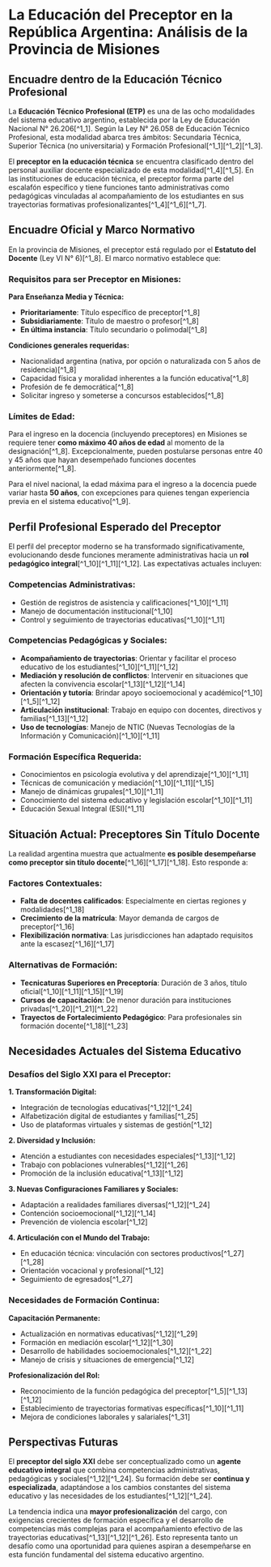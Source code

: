 # La Educación del Preceptor en la República Argentina: Análisis de la Provincia de Misiones

## Encuadre dentro de la Educación Técnico Profesional

La **Educación Técnico Profesional (ETP)** es una de las ocho modalidades del sistema educativo argentino, establecida por la Ley de Educación Nacional N° 26.206[^1_1]. Según la Ley N° 26.058 de Educación Técnico Profesional, esta modalidad abarca tres ámbitos: Secundaria Técnica, Superior Técnica (no universitaria) y Formación Profesional[^1_1][^1_2][^1_3].

El **preceptor en la educación técnica** se encuentra clasificado dentro del personal auxiliar docente especializado de esta modalidad[^1_4][^1_5]. En las instituciones de educación técnica, el preceptor forma parte del escalafón específico y tiene funciones tanto administrativas como pedagógicas vinculadas al acompañamiento de los estudiantes en sus trayectorias formativas profesionalizantes[^1_4][^1_6][^1_7].

## Encuadre Oficial y Marco Normativo

En la provincia de Misiones, el preceptor está regulado por el **Estatuto del Docente** (Ley VI N° 6)[^1_8]. El marco normativo establece que:

### Requisitos para ser Preceptor en Misiones:

**Para Enseñanza Media y Técnica:**

- **Prioritariamente**: Título específico de preceptor[^1_8]
- **Subsidiariamente**: Título de maestro o profesor[^1_8]
- **En última instancia**: Título secundario o polimodal[^1_8]

**Condiciones generales requeridas:**

- Nacionalidad argentina (nativa, por opción o naturalizada con 5 años de residencia)[^1_8]
- Capacidad física y moralidad inherentes a la función educativa[^1_8]
- Profesión de fe democrática[^1_8]
- Solicitar ingreso y someterse a concursos establecidos[^1_8]


### Límites de Edad:

Para el ingreso en la docencia (incluyendo preceptores) en Misiones se requiere tener **como máximo 40 años de edad** al momento de la designación[^1_8]. Excepcionalmente, pueden postularse personas entre 40 y 45 años que hayan desempeñado funciones docentes anteriormente[^1_8].

Para el nivel nacional, la edad máxima para el ingreso a la docencia puede variar hasta **50 años**, con excepciones para quienes tengan experiencia previa en el sistema educativo[^1_9].

## Perfil Profesional Esperado del Preceptor

El perfil del preceptor moderno se ha transformado significativamente, evolucionando desde funciones meramente administrativas hacia un **rol pedagógico integral**[^1_10][^1_11][^1_12]. Las expectativas actuales incluyen:

### Competencias Administrativas:

- Gestión de registros de asistencia y calificaciones[^1_10][^1_11]
- Manejo de documentación institucional[^1_10]
- Control y seguimiento de trayectorias educativas[^1_10][^1_11]


### Competencias Pedagógicas y Sociales:

- **Acompañamiento de trayectorias**: Orientar y facilitar el proceso educativo de los estudiantes[^1_10][^1_11][^1_12]
- **Mediación y resolución de conflictos**: Intervenir en situaciones que afecten la convivencia escolar[^1_13][^1_12][^1_14]
- **Orientación y tutoría**: Brindar apoyo socioemocional y académico[^1_10][^1_5][^1_12]
- **Articulación institucional**: Trabajo en equipo con docentes, directivos y familias[^1_13][^1_12]
- **Uso de tecnologías**: Manejo de NTIC (Nuevas Tecnologías de la Información y Comunicación)[^1_10][^1_11]


### Formación Específica Requerida:

- Conocimientos en psicología evolutiva y del aprendizaje[^1_10][^1_11]
- Técnicas de comunicación y mediación[^1_10][^1_11][^1_15]
- Manejo de dinámicas grupales[^1_10][^1_11]
- Conocimiento del sistema educativo y legislación escolar[^1_10][^1_11]
- Educación Sexual Integral (ESI)[^1_11]


## Situación Actual: Preceptores Sin Título Docente

La realidad argentina muestra que actualmente **es posible desempeñarse como preceptor sin título docente**[^1_16][^1_17][^1_18]. Esto responde a:

### Factores Contextuales:

- **Falta de docentes calificados**: Especialmente en ciertas regiones y modalidades[^1_18]
- **Crecimiento de la matrícula**: Mayor demanda de cargos de preceptor[^1_16]
- **Flexibilización normativa**: Las jurisdicciones han adaptado requisitos ante la escasez[^1_16][^1_17]


### Alternativas de Formación:

- **Tecnicaturas Superiores en Preceptoría**: Duración de 3 años, título oficial[^1_10][^1_11][^1_15][^1_19]
- **Cursos de capacitación**: De menor duración para instituciones privadas[^1_20][^1_21][^1_22]
- **Trayectos de Fortalecimiento Pedagógico**: Para profesionales sin formación docente[^1_18][^1_23]


## Necesidades Actuales del Sistema Educativo

### Desafíos del Siglo XXI para el Preceptor:

**1. Transformación Digital:**

- Integración de tecnologías educativas[^1_12][^1_24]
- Alfabetización digital de estudiantes y familias[^1_25]
- Uso de plataformas virtuales y sistemas de gestión[^1_12]

**2. Diversidad y Inclusión:**

- Atención a estudiantes con necesidades especiales[^1_13][^1_12]
- Trabajo con poblaciones vulnerables[^1_12][^1_26]
- Promoción de la inclusión educativa[^1_13][^1_12]

**3. Nuevas Configuraciones Familiares y Sociales:**

- Adaptación a realidades familiares diversas[^1_12][^1_24]
- Contención socioemocional[^1_12][^1_14]
- Prevención de violencia escolar[^1_12]

**4. Articulación con el Mundo del Trabajo:**

- En educación técnica: vinculación con sectores productivos[^1_27][^1_28]
- Orientación vocacional y profesional[^1_12]
- Seguimiento de egresados[^1_27]


### Necesidades de Formación Continua:

**Capacitación Permanente:**

- Actualización en normativas educativas[^1_12][^1_29]
- Formación en mediación escolar[^1_12][^1_30]
- Desarrollo de habilidades socioemocionales[^1_12][^1_22]
- Manejo de crisis y situaciones de emergencia[^1_12]

**Profesionalización del Rol:**

- Reconocimiento de la función pedagógica del preceptor[^1_5][^1_13][^1_12]
- Establecimiento de trayectorias formativas específicas[^1_10][^1_11]
- Mejora de condiciones laborales y salariales[^1_31]


## Perspectivas Futuras

El **preceptor del siglo XXI** debe ser conceptualizado como un **agente educativo integral** que combina competencias administrativas, pedagógicas y sociales[^1_12][^1_24]. Su formación debe ser **continua y especializada**, adaptándose a los cambios constantes del sistema educativo y las necesidades de los estudiantes[^1_12][^1_24].

La tendencia indica una **mayor profesionalización** del cargo, con exigencias crecientes de formación específica y el desarrollo de competencias más complejas para el acompañamiento efectivo de las trayectorias educativas[^1_13][^1_12][^1_26]. Esto representa tanto un desafío como una oportunidad para quienes aspiran a desempeñarse en esta función fundamental del sistema educativo argentino.

